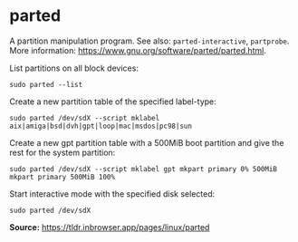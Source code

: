 # parted

A partition manipulation program. See also: `parted-interactive`, `partprobe`. More information: https://www.gnu.org/software/parted/parted.html.

List partitions on all block devices:

    sudo parted --list

Create a new partition table of the specified label-type:

    sudo parted /dev/sdX --script mklabel aix|amiga|bsd|dvh|gpt|loop|mac|msdos|pc98|sun

Create a new gpt partition table with a 500MiB boot partition and give the rest for the system partition:

    sudo parted /dev/sdX --script mklabel gpt mkpart primary 0% 500MiB mkpart primary 500MiB 100%

Start interactive mode with the specified disk selected:

    sudo parted /dev/sdX

**Source:** https://tldr.inbrowser.app/pages/linux/parted